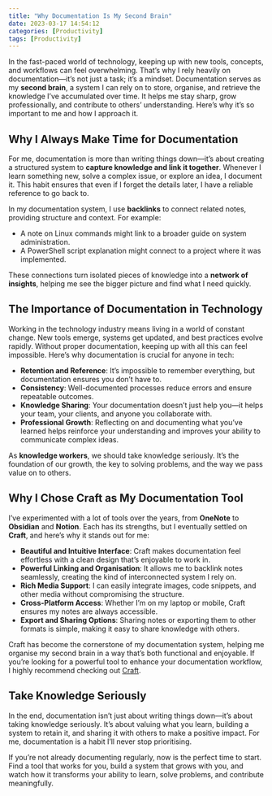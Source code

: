 ```yaml
---
title: "Why Documentation Is My Second Brain"
date: 2023-03-17 14:54:12
categories: [Productivity]
tags: [Productivity]
---
```

  

In the fast-paced world of technology, keeping up with new tools, concepts, and workflows can feel overwhelming. That’s why I rely heavily on documentation—it’s not just a task; it’s a mindset. Documentation serves as my **second brain**, a system I can rely on to store, organise, and retrieve the knowledge I’ve accumulated over time. It helps me stay sharp, grow professionally, and contribute to others’ understanding. Here’s why it’s so important to me and how I approach it.


## Why I Always Make Time for Documentation  

For me, documentation is more than writing things down—it’s about creating a structured system to **capture knowledge and link it together**. Whenever I learn something new, solve a complex issue, or explore an idea, I document it. This habit ensures that even if I forget the details later, I have a reliable reference to go back to.

In my documentation system, I use **backlinks** to connect related notes, providing structure and context. For example:
- A note on Linux commands might link to a broader guide on system administration.
- A PowerShell script explanation might connect to a project where it was implemented.

These connections turn isolated pieces of knowledge into a **network of insights**, helping me see the bigger picture and find what I need quickly.  


## The Importance of Documentation in Technology  

Working in the technology industry means living in a world of constant change. New tools emerge, systems get updated, and best practices evolve rapidly. Without proper documentation, keeping up with all this can feel impossible. Here’s why documentation is crucial for anyone in tech:  

- **Retention and Reference**: It’s impossible to remember everything, but documentation ensures you don’t have to.  
- **Consistency**: Well-documented processes reduce errors and ensure repeatable outcomes.  
- **Knowledge Sharing**: Your documentation doesn’t just help you—it helps your team, your clients, and anyone you collaborate with.  
- **Professional Growth**: Reflecting on and documenting what you’ve learned helps reinforce your understanding and improves your ability to communicate complex ideas.  

As **knowledge workers**, we should take knowledge seriously. It’s the foundation of our growth, the key to solving problems, and the way we pass value on to others.


## Why I Chose Craft as My Documentation Tool  

I’ve experimented with a lot of tools over the years, from **OneNote** to **Obsidian** and **Notion**. Each has its strengths, but I eventually settled on **Craft**, and here’s why it stands out for me:  

- **Beautiful and Intuitive Interface**: Craft makes documentation feel effortless with a clean design that’s enjoyable to work in.  
- **Powerful Linking and Organisation**: It allows me to backlink notes seamlessly, creating the kind of interconnected system I rely on.  
- **Rich Media Support**: I can easily integrate images, code snippets, and other media without compromising the structure.  
- **Cross-Platform Access**: Whether I’m on my laptop or mobile, Craft ensures my notes are always accessible.  
- **Export and Sharing Options**: Sharing notes or exporting them to other formats is simple, making it easy to share knowledge with others.  

Craft has become the cornerstone of my documentation system, helping me organise my second brain in a way that’s both functional and enjoyable. If you’re looking for a powerful tool to enhance your documentation workflow, I highly recommend checking out [Craft](https://www.craft.do/).  


## Take Knowledge Seriously  

In the end, documentation isn’t just about writing things down—it’s about taking knowledge seriously. It’s about valuing what you learn, building a system to retain it, and sharing it with others to make a positive impact. For me, documentation is a habit I’ll never stop prioritising.  

If you’re not already documenting regularly, now is the perfect time to start. Find a tool that works for you, build a system that grows with you, and watch how it transforms your ability to learn, solve problems, and contribute meaningfully.  